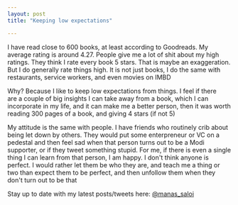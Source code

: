 ```yaml
---
layout: post
title: "Keeping low expectations"

---
```


I have read close to 600 books, at least according to Goodreads. My average rating is around 4.27. People give me a lot of shit about my high ratings. They think I rate every book 5 stars. That is maybe an exaggeration. But I do generally rate things high. It is not just books, I do the same with restaurants, service workers, and even movies on IMBD  

Why? Because I like to keep low expectations from things. I feel if there are a couple of big insights I can take away from a book, which I can incorporate in my life, and it can make me a better person, then it was worth reading 300 pages of a book, and giving 4 stars (if not 5)

My attitude is the same with people. I have friends who routinely crib about being let down by others. They would put some enterpreneur or VC on a pedestal and then feel sad when that person turns out to be a Modi supporter, or if they tweet something stupid. For me, if there is even a single thing I can learn from that person, I am happy. I don't think anyone is perfect. I would rather let them be who they are, and teach me a thing or two than expect them to be perfect, and then unfollow them when they don't turn out to be that 

Stay up to date with my latest posts/tweets here: [@manas_saloi](http://twitter.com/manas_saloi)
